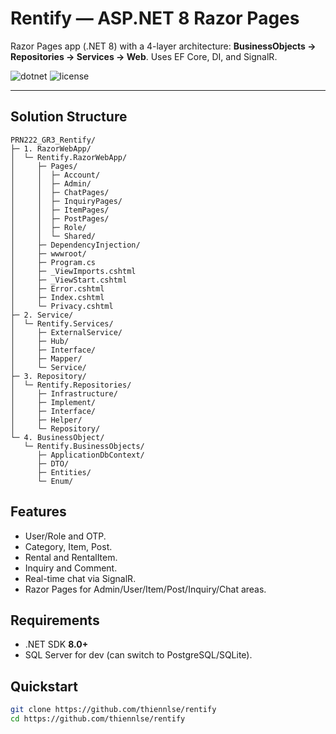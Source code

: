 # Rentify — ASP.NET 8 Razor Pages

Razor Pages app (.NET 8) with a 4-layer architecture: **BusinessObjects → Repositories → Services → Web**. Uses EF Core, DI, and SignalR.

![dotnet](https://img.shields.io/badge/.NET-8.0-512BD4?logo=dotnet&logoColor=white)
![license](https://img.shields.io/badge/license-MIT-blue)

---

## Solution Structure
```text
PRN222_GR3_Rentify/
├─ 1. RazorWebApp/
│  └─ Rentify.RazorWebApp/
│     ├─ Pages/
│     │  ├─ Account/
│     │  ├─ Admin/
│     │  ├─ ChatPages/
│     │  ├─ InquiryPages/
│     │  ├─ ItemPages/
│     │  ├─ PostPages/
│     │  ├─ Role/
│     │  └─ Shared/
│     ├─ DependencyInjection/
│     ├─ wwwroot/
│     ├─ Program.cs
│     ├─ _ViewImports.cshtml
│     ├─ _ViewStart.cshtml
│     ├─ Error.cshtml
│     ├─ Index.cshtml
│     └─ Privacy.cshtml
├─ 2. Service/
│  └─ Rentify.Services/
│     ├─ ExternalService/
│     ├─ Hub/
│     ├─ Interface/
│     ├─ Mapper/
│     └─ Service/
├─ 3. Repository/
│  └─ Rentify.Repositories/
│     ├─ Infrastructure/
│     ├─ Implement/
│     ├─ Interface/
│     ├─ Helper/
│     └─ Repository/
└─ 4. BusinessObject/
   └─ Rentify.BusinessObjects/
      ├─ ApplicationDbContext/
      ├─ DTO/
      ├─ Entities/
      └─ Enum/
```
## Features
- User/Role and OTP.
- Category, Item, Post.
- Rental and RentalItem.
- Inquiry and Comment.
- Real-time chat via SignalR.
- Razor Pages for Admin/User/Item/Post/Inquiry/Chat areas.

## Requirements
- .NET SDK **8.0+**
- SQL Server for dev (can switch to PostgreSQL/SQLite).

## Quickstart
```bash
git clone https://github.com/thiennlse/rentify
cd https://github.com/thiennlse/rentify
```
